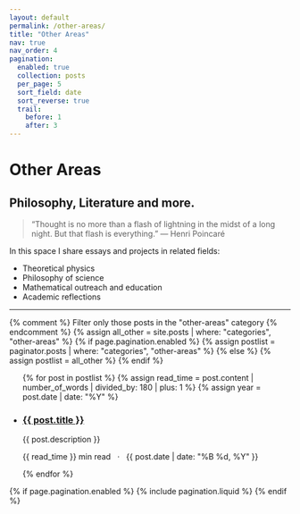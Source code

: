 ```yaml
---
layout: default
permalink: /other-areas/
title: "Other Areas"
nav: true
nav_order: 4
pagination:
  enabled: true
  collection: posts
  per_page: 5
  sort_field: date
  sort_reverse: true
  trail:
    before: 1
    after: 3
---
```


<div class="post">

  <div class="header-bar">
    <h1>Other Areas</h1>
    <h2>Philosophy, Literature and more.</h2>
  </div>

  <blockquote>
    “Thought is no more than a flash of lightning in the midst of a long night.  
    But that flash is everything.”  
    — Henri Poincaré
  </blockquote>

  <p>In this space I share essays and projects in related fields:</p>
  <ul>
    <li>Theoretical physics</li>
    <li>Philosophy of science</li>
    <li>Mathematical outreach and education</li>
    <li>Academic reflections</li>
  </ul>

  <hr>

  {% comment %}
    Filter only those posts in the "other-areas" category
  {% endcomment %}
  {% assign all_other = site.posts | where: "categories", "other-areas" %}
  {% if page.pagination.enabled %}
    {% assign postlist = paginator.posts | where: "categories", "other-areas" %}
  {% else %}
    {% assign postlist = all_other %}
  {% endif %}

  <ul class="post-list">
    {% for post in postlist %}
      {% assign read_time = post.content | number_of_words | divided_by: 180 | plus: 1 %}
      {% assign year = post.date | date: "%Y" %}
      <li>
        <h3>
          <a href="{{ post.url | relative_url }}">{{ post.title }}</a>
        </h3>
        <p>{{ post.description }}</p>
        <p class="post-meta">
          {{ read_time }} min read &nbsp; &middot; &nbsp;
          {{ post.date | date: "%B %d, %Y" }}
        </p>
      </li>
    {% endfor %}
  </ul>

  {% if page.pagination.enabled %}
    {% include pagination.liquid %}
  {% endif %}

</div>
